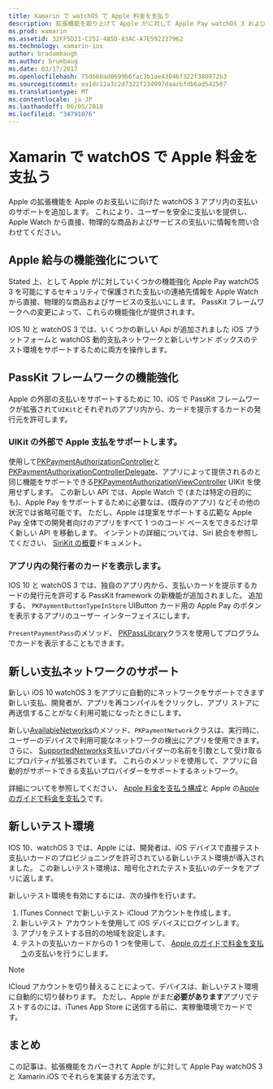 ```yaml
---
title: Xamarin で watchOS で Apple 料金を支払う
description: 拡張機能を取り上げて Apple がに対して Apple Pay watchOS 3 および Apple Watch の Xamarin.iOS でそれらを実装する方法です。
ms.prod: xamarin
ms.assetid: 32FF5D21-C252-485D-83AC-A7E592237962
ms.technology: xamarin-ios
author: bradumbaugh
ms.author: brumbaug
ms.date: 03/17/2017
ms.openlocfilehash: 75d660ad0699b6fac3b1ae43046f322f380872b3
ms.sourcegitcommit: ea1dc12a3c2d7322f234997daacbfdb6ad542507
ms.translationtype: MT
ms.contentlocale: ja-JP
ms.lasthandoff: 06/05/2018
ms.locfileid: "34791076"
---
```

# <a name="apple-pay-on-watchos-in-xamarin"></a>Xamarin で watchOS で Apple 料金を支払う

Apple の拡張機能を Apple のお支払いに向けた watchOS 3 アプリ内の支払いのサポートを追加します。 これにより、ユーザーを安全に支払いを提供し、Apple Watch から直接、物理的な商品およびサービスの支払いに情報を問い合わせてください。


## <a name="about-apple-pay-enhancements"></a>Apple 給与の機能強化について

Stated 上、として Apple がに対していくつかの機能強化 Apple Pay watchOS 3 を可能にするセキュリティで保護された支払いの連絡先情報を Apple Watch から直接、物理的な商品およびサービスの支払いにします。 PassKit フレームワークへの変更によって、これらの機能強化が提供されます。

IOS 10 と watchOS 3 では、いくつかの新しい Api が追加されました iOS プラットフォームと watchOS 動的支払ネットワークと新しいサンド ボックスのテスト環境をサポートするために両方を操作します。

## <a name="passkit-framework-enhancements"></a>PassKit フレームワークの機能強化

Apple の外部の支払いをサポートするために 10、iOS で PassKit フレームワークが拡張されて`UIKit`とそれぞれのアプリ内から、カードを提示するカードの発行元を許可します。 

### <a name="supporting-apple-pay-outside-of-uikit"></a>UIKit の外部で Apple 支払をサポートします。

使用して[PKPaymentAuthorizationController](https://developer.apple.com/reference/passkit/pkpaymentauthorizationcontroller)と[PKPaymentAuthorixationControllerDelegate](https://developer.apple.com/reference/passkit/pkpaymentauthorizationcontrollerdelegate)、アプリによって提供されるのと同じ機能をサポートできる[PKPaymentAuthorizationViewController](https://developer.apple.com/reference/passkit/pkpaymentauthorizationviewcontroller) UIKit を使用せずします。 この新しい API では、Apple Watch で (または特定の目的にも)、Apple Pay をサポートするために必要なは、(既存のアプリ) などその他の状況では省略可能です。 ただし、Apple は提案をサポートする広範な Apple Pay 全体での開発者向けのアプリをすべて 1 つのコード ベースをできるだけ早く新しい API を移動します。 インテントの詳細については、Siri 統合を参照してください、 [SiriKit の概要](~/ios/platform/sirikit/index.md)ドキュメント。

### <a name="presenting-issuer-cards-from-within-apps"></a>アプリ内の発行者のカードを表示します。

IOS 10 と watchOS 3 では、独自のアプリ内から、支払いカードを提示するカードの発行元を許可する PassKit framework の新機能が追加されました。 追加する、 `PKPaymentButtonTypeInStore` UIButton カード用の Apple Pay のボタンを表示するアプリのユーザー インターフェイスにします。

`PresentPaymentPass`のメソッド、 [PKPassLibrary](https://developer.apple.com/reference/passkit/pkpasslibrary)クラスを使用してプログラムでカードを表示することもできます。

## <a name="new-payment-network-support"></a>新しい支払ネットワークのサポート

新しい iOS 10 watchOS 3 をアプリに自動的にネットワークをサポートできます新しい支払、開発者が、アプリを再コンパイルをクリックし、アプリ ストアに再送信することがなく利用可能になったときにします。

新しい[AvailableNetworks](https://developer.apple.com/reference/passkit/pkpaymentrequest/1833288-availablenetworks)のメソッド、`PKPaymentNetwork`クラスは、実行時に、ユーザーのデバイスで利用可能なネットワークの検出にアプリを使用できます。 さらに、 [SupportedNetworks](https://developer.apple.com/reference/passkit/pkpaymentrequest/1619329-supportednetworks)支払いプロバイダーの名前を引数として受け取るにプロパティが拡張されています。 これらのメソッドを使用して、アプリに自動的がサポートできる支払いプロバイダーをサポートするネットワーク。

詳細についてを参照してください、 [Apple 料金を支払う構成](~/ios/platform/apple-pay.md)と Apple の[Apple のガイドで料金を支払う](https://developer.apple.com/apple-pay/)です。

## <a name="new-testing-environment"></a>新しいテスト環境

IOS 10、watchOS 3 では、Apple には、開発者は、iOS デバイスで直接テスト支払いカードのプロビジョニングを許可されている新しいテスト環境が導入されました。 この新しいテスト環境は、暗号化されたテスト支払いのデータをアプリに返します。

新しいテスト環境を有効にするには、次の操作を行います。

1. ITunes Connect で新しいテスト iCloud アカウントを作成します。
2. 新しいテスト アカウントを使用して iOS デバイスにログインします。
3. アプリをテストする目的の地域を設定します。
4. テストの支払いカードからの 1 つを使用して、 [Apple のガイドで料金を支払う](https://developer.apple.com/apple-pay/)の支払いを行うにします。

> [!NOTE]
> ICloud アカウントを切り替えることによって、デバイスは、新しいテスト環境に自動的に切り替わります。 ただし、Apple がまだ**必要があります**アプリでテストするのには、iTunes App Store に送信する前に、実稼働環境でカードです。

## <a name="summary"></a>まとめ

この記事は、拡張機能をカバーされて Apple がに対して Apple Pay watchOS 3 と Xamarin.iOS でそれらを実装する方法です。
